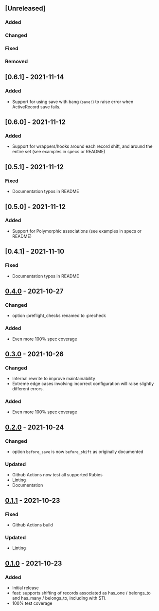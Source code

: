 ## [Unreleased]

### Added


### Changed


### Fixed


### Removed


## [0.6.1] - 2021-11-14
### Added

- Support for using save with bang (`save!`) to raise error when ActiveRecord save fails.

## [0.6.0] - 2021-11-12
### Added

- Support for wrappers/hooks around each record shift, and around the entire set (see examples in specs or README)

## [0.5.1] - 2021-11-12
### Fixed

- Documentation typos in README

## [0.5.0] - 2021-11-12
### Added

- Support for Polymorphic associations (see examples in specs or README)

## [0.4.1] - 2021-11-10
### Fixed

- Documentation typos in README

## [0.4.0] - 2021-10-27
### Changed

- option :preflight_checks renamed to :precheck

### Added

- Even more 100% spec coverage

## [0.3.0] - 2021-10-26
### Changed

- Internal rewrite to improve maintainability
- Extreme edge cases involving incorrect configuration will raise slightly different errors.

### Added

- Even more 100% spec coverage

## [0.2.0] - 2021-10-24
### Changed

- option `before_save` is now `before_shift` as originally documented

### Updated

- Github Actions now test all supported Rubies
- Linting
- Documentation

## [0.1.1] - 2021-10-23
### Fixed

- Github Actions build

### Updated

- Linting

## [0.1.0] - 2021-10-23
### Added

- Initial release
- feat: supports shifting of records associated as has_one / belongs_to and has_many / belongs_to, including with STI.
- 100% test coverage

[0.1.0]: https://github.com/pboling/shiftable/releases/tag/v0.1.0

[0.1.1]: https://github.com/pboling/shiftable/releases/tag/v0.1.1

[0.2.0]: https://github.com/pboling/shiftable/releases/tag/v0.2.0

[0.3.0]: https://github.com/pboling/shiftable/releases/tag/v0.3.0

[0.4.0]: https://github.com/pboling/shiftable/releases/tag/v0.4.0